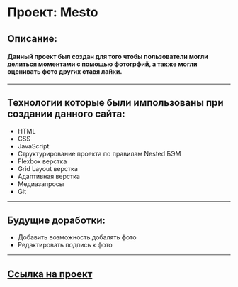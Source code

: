 # Проект: **Mesto**
## Описание: 
#### Данный проект был создан для того чтобы пользователи могли делиться моментами с помощью фотогрфий, а также могли оценивать фото других ставя лайки. 
----
## Технологии которые были импользованы при создании данного сайта: 
* HTML
* CSS
* JavaScript
* Структурирование проекта по правилам Nested БЭМ
* Flexbox верстка
* Grid Layout верстка
* Адаптивная верстка
* Медиазапросы 
* Git 
-----
## Будущие доработки: 
* Добавить возможность добалять фото 
* Редактировать подпись к фото 
------
## [Ссылка на проект](https://zhukoff-dmi.github.io/mesto/)
